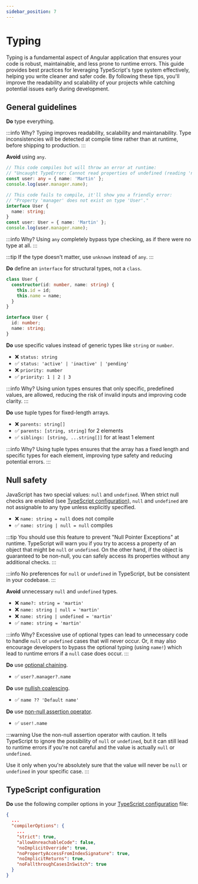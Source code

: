 ```yaml
---
sidebar_position: 7
---
```

# Typing

Typing is a fundamental aspect of Angular application that ensures your code is robust, maintainable, and less prone to runtime errors. This guide provides best practices for leveraging TypeScript's type system effectively, helping you write cleaner and safer code. By following these tips, you'll improve the readability and scalability of your projects while catching potential issues early during development.

## General guidelines

**Do** type everything.

:::info Why?
Typing improves readability, scalability and maintanability. Type inconsistencies will be detected at compile time rather than at runtime, before shipping to production.
:::

**Avoid** using `any`.

```ts title="❌ any"
// This code compiles but will throw an error at runtime:
// "Uncaught TypeError: Cannot read properties of undefined (reading 'name')"
const user: any = { name: 'Martin' };
console.log(user.manager.name);
```

```ts title="✅ Proper typing"
// This code fails to compile, it'll show you a friendly error:
// "Property 'manager' does not exist on type 'User'."
interface User {
  name: string;
}
const user: User = { name: 'Martin' };
console.log(user.manager.name);
```

:::info Why?
Using `any` completely bypass type checking, as if there were no type at all.
:::

:::tip
If the type doesn't matter, use `unknown` instead of `any`.
:::

**Do** define an `interface` for structural types, not a `class`.

```ts title="❌ class"
class User {
  constructor(id: number, name: string) {
    this.id = id;
    this.name = name;
  }
}
```

```ts title="✅ interface"
interface User {
  id: number;
  name: string;
}
```

**Do** use specific values instead of generic types like `string` or `number`.
- ❌ `status: string`
- ✅ `status: 'active' | 'inactive' | 'pending'`
- ❌ `priority: number`
- ✅ `priority: 1 | 2 | 3`

:::info Why?
Using union types ensures that only specific, predefined values, are allowed, reducing the risk of invalid inputs and improving code clarity.
:::

**Do** use tuple types for fixed-length arrays.

- ❌ `parents: string[]`
- ✅ `parents: [string, string]` for 2 elements
- ✅ `siblings: [string, ...string[]]` for at least 1 element

:::info Why?
Using tuple types ensures that the array has a fixed length and specific types for each element, improving type safety and reducing potential errors.
:::

## Null safety

JavaScript has two special values: `null` and `undefined`. When strict null checks are enabled (see [TypeScript configuration](#typescript-configuration)), `null` and `undefined` are not assignable to any type unless explicitly specified. 

- ❌ `name: string = null` does not compile
- ✅ `name: string | null = null` compiles

:::tip
You should use this feature to prevent "Null Pointer Exceptions" at runtime. TypeScript will warn you if you try to access a property of an object that might be `null` or `undefined`. On the other hand, if the object is guaranteed to be non-null, you can safely access its properties without any additional checks.
:::

:::info
No preferences for `null` or `undefined` in TypeScript, but be consistent in your codebase.
:::

**Avoid** unnecessary `null` and `undefined` types.

- ❌ `name?: string = 'martin'`
- ❌ `name: string | null = 'martin'`
- ❌ `name: string | undefined = 'martin'`
- ✅ `name: string = 'martin'`

:::info Why?
Excessive use of optional types can lead to unnecessary code to handle `null` or `undefined` cases that will never occur. Or, it may also encourage developers to bypass the optional typing (using `name!`) which lead to runtime errors if a `null` case does occur.
:::

**Do** use [optional chaining](https://developer.mozilla.org/en-US/docs/Web/JavaScript/Reference/Operators/Optional_chaining).
- ✅ `user?.manager?.name`

**Do** use [nullish coalescing](https://developer.mozilla.org/en-US/docs/Web/JavaScript/Reference/Operators/Nullish_coalescing).
- ✅ `name ?? 'Default name'`

**Do** use [non-null assertion operator](https://www.typescriptlang.org/docs/handbook/2/everyday-types.html#non-null-assertion-operator-postfix-).
- ✅ `user!.name`

:::warning
Use the non-null assertion operator with caution. It tells TypeScript to ignore the possibility of `null` or `undefined`, but it can still lead to runtime errors if you're not careful and the value is actually `null` or `undefined`.

Use it only when you're absolutely sure that the value will never be `null` or `undefined` in your specific case.
:::

## TypeScript configuration

**Do** use the following compiler options in your [TypeScript configuration](https://www.typescriptlang.org/tsconfig/) file:

```json title="✅ tsconfig.json"
{
  ...
  "compilerOptions": {
    ...
    "strict": true,
    "allowUnreachableCode": false,
    "noImplicitOverride": true,
    "noPropertyAccessFromIndexSignature": true,
    "noImplicitReturns": true,
    "noFallthroughCasesInSwitch": true
  }
}
```
